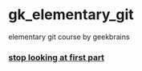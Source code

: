 # gk_elementary_git
elementary git course by geekbrains

### [stop looking at first part](part1_git_overview.md)
